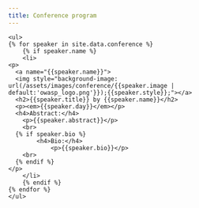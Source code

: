 ```yaml
---
title: Conference program
---
```


<div class="keynote-full">

	<ul>
	{% for speaker in site.data.conference %}
		{% if speaker.name %}
		<li>
    <p>
      <a name="{{speaker.name}}">
      <img style="background-image: url(/assets/images/conference/{{speaker.image | default:'owasp_logo.png'}});{{speaker.style}};"></a>
      <h2>{{speaker.title}} by {{speaker.name}}</h2>
      <p><em>{{speaker.day}}</em></p>
      <h4>Abstract:</h4>
        <p>{{speaker.abstract}}</p>
        <br>
      {% if speaker.bio %}
			<h4>Bio:</h4>
				<p>{{speaker.bio}}</p>
        <br>
      {% endif %}
    </p>
		</li>
		{% endif %}
	{% endfor %}
	</ul>
</div>

